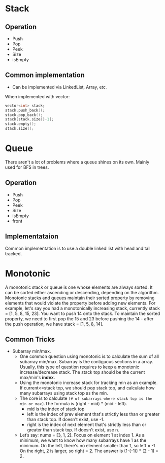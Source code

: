 # Stack

## Operation
* Push
* Pop
* Peek
* Size
* isEmpty


## Common implementation
* Can be implemented via LinkedList, Array, etc.

When implemented with vector:
```cpp
vector<int> stack;
stack.push_back();
stack.pop_back();
stack[stack.size()-1];
stack.empty();
stack.size();
```

# Queue
There aren't a lot of problems where a queue shines on its own. Mainly used for BFS in trees.
## Operation
* Push
* Pop
* Peek
* Size
* isEmpty
* front

## Implementataion

Common implementation is to use a double linked list with head and tail tracked.

# Monotonic

A monotonic stack or queue is one whose elements are always sorted. It can be sorted either ascending or descending, depending on the algorithm. Monotonic stacks and queues maintain their sorted property by removing elements that would violate the property before adding new elements. For example, let's say you had a monotonically increasing stack, currently stack = [1, 5, 8, 15, 23]. You want to push 14 onto the stack. To maintain the sorted property, we need to first pop the 15 and 23 before pushing the 14 - after the push operation, we have stack = [1, 5, 8, 14].

## Common Tricks

* Subarray min/max.
  * One common question using monotonic is to calculate the sum of all subarray min/max. Subarray is the contiguous sections in a array. Usually, this type of question requires to keep a monotonic increase/decrease stack. The stack top should be the current max/min's **index**. 
  * Using the monotonic increase stack for tracking min as an example. If current<=stack top, we should pop stack top, and calculate how many subarrays using stack top as the min. 
  * The core is to calculate `(# of subarrays where stack top is the min or max)`.The formula is (right - mid) * (mid - left). 
    * mid is the index of stack top
    * left is the index of prev element that's strictly less than or greater than stack top. If doesn't exist, use -1.
    * right is the index of next element that's strictly less than or greater than stack top. If doesn't exist, use n.
  * Let’s say: nums = [3, 1, 2]. Focus on element 1 at index 1. As a minimum, we want to know how many subarrays have 1 as the minimum. On the left, there's no element smaller than 1, so left = -1. On the right, 2 is larger, so right = 2. The answer is (1-(-1)) * (2 - 1) = 2.
